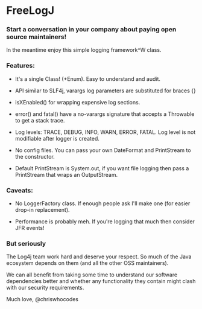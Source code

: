 # FreeLogJ
### Start a conversation in your company about paying open source maintainers!

In the meantime enjoy this simple logging framework^W class.

### Features:

- It's a single Class! (+Enum). Easy to understand and audit.

- API similar to SLF4j, varargs log parameters are substituted for braces {}

- isXEnabled() for wrapping expensive log sections.

- error() and fatal() have a no-varargs signature that accepts a Throwable to get a stack trace.

- Log levels: TRACE, DEBUG, INFO, WARN, ERROR, FATAL. Log level is not modifiable after logger is created.

- No config files. You can pass your own DateFormat and PrintStream to the constructor.

- Default PrintStream is System.out, if you want file logging then pass a PrintStream that wraps an OutputStream.

### Caveats:

- No LoggerFactory class. If enough people ask I'll make one (for easier drop-in replacement).

- Performance is probably meh. If you're logging that much then consider JFR events!

### But seriously

The Log4j team work hard and deserve your respect. So much of the Java ecosystem depends on them (and all the other OSS maintainers).

We can all benefit from taking some time to understand our software dependencies better and whether any functionality they contain might clash with our security requirements.

Much love, @chriswhocodes

